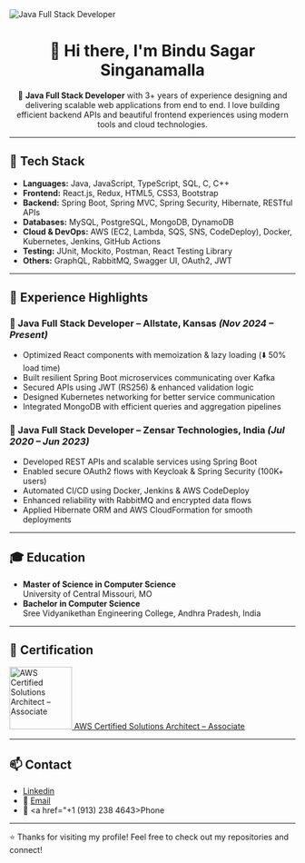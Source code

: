 
<img src="https://thumbs.dreamstime.com/b/full-stack-developer-digital-java-code-text-computer-software-coding-vector-concept-programming-script-program-153567437.jpg" alt="Java Full Stack Developer"/>

<div align="center">
  <h1>👋 Hi there, I'm Bindu Sagar Singanamalla</h1>

🚀 **Java Full Stack Developer** with 3+ years of experience designing and delivering scalable web applications from end to end. I love building efficient backend APIs and beautiful frontend experiences using modern tools and cloud technologies.
  
</div>

---

## 🔧 Tech Stack

- **Languages:** Java, JavaScript, TypeScript, SQL, C, C++
- **Frontend:** React.js, Redux, HTML5, CSS3, Bootstrap
- **Backend:** Spring Boot, Spring MVC, Spring Security, Hibernate, RESTful APIs
- **Databases:** MySQL, PostgreSQL, MongoDB, DynamoDB
- **Cloud & DevOps:** AWS (EC2, Lambda, SQS, SNS, CodeDeploy), Docker, Kubernetes, Jenkins, GitHub Actions
- **Testing:** JUnit, Mockito, Postman, React Testing Library
- **Others:** GraphQL, RabbitMQ, Swagger UI, OAuth2, JWT

---

## 💼 Experience Highlights

### 🔹 Java Full Stack Developer – Allstate, Kansas _(Nov 2024 – Present)_
- Optimized React components with memoization & lazy loading (⬇️ 50% load time)
- Built resilient Spring Boot microservices communicating over Kafka
- Secured APIs using JWT (RS256) & enhanced validation logic
- Designed Kubernetes networking for better service communication
- Integrated MongoDB with efficient queries and aggregation pipelines

### 🔹 Java Full Stack Developer – Zensar Technologies, India _(Jul 2020 – Jun 2023)_
- Developed REST APIs and scalable services using Spring Boot
- Enabled secure OAuth2 flows with Keycloak & Spring Security (100K+ users)
- Automated CI/CD using Docker, Jenkins & AWS CodeDeploy
- Enhanced reliability with RabbitMQ and encrypted data flows
- Applied Hibernate ORM and AWS CloudFormation for smooth deployments

---

## 🎓 Education

- **Master of Science in Computer Science**  
  University of Central Missouri, MO  
- **Bachelor in Computer Science**  
  Sree Vidyanikethan Engineering College, Andhra Pradesh, India

---

## 📜 Certification

<a href="https://www.credly.com/badges/7fc1764a-d841-4fab-b9ce-833788294655/public_url">
  <img src="https://images.credly.com/images/0e284c3f-5164-4b21-8660-0d84737941bc/image.png" alt="AWS Certified Solutions Architect – Associate" width="110"/>
  AWS Certified Solutions Architect – Associate
</a>


---

## 📫 Contact

- [Linkedin](https://www.linkedin.com/in/bindusagarsinganamalla/)
- 📧 [Email](bindusagarsinganamalla@gmail.com)  
- 📱 <a href="+1 (913) 238 4643>Phone</a>

---

⭐️ Thanks for visiting my profile! Feel free to check out my repositories and connect!
